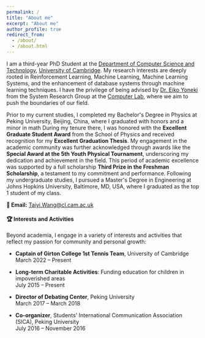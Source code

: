 ```yaml
---
permalink: /
title: "About me"
excerpt: "About me"
author_profile: true
redirect_from: 
  - /about/
  - /about.html
---
```



I am a third-year PhD Student at the [Department of Computer Science and Technology](https://www.cst.cam.ac.uk/), [University of Cambridge](https://www.cam.ac.uk/). My research interests are deeply rooted in Reinforcement Learning, Machine Learning, Machine Learning Systems, and the enhancement of database systems through machine learning techniques. I have the privilege of being advised by [Dr. Eiko Yoneki](https://www.cl.cam.ac.uk/~ey204/) from the System Research Group at the [Computer Lab](https://www.cl.cam.ac.uk/directions/), where we aim to push the boundaries of our field.

Prior to my current studies, I completed my Bachelor's Degree in Physics at Peking University, Beijing, China, where I graduated with honors and a minor in math During my tenure there, I was honored with the **Excellent Graduate Student Award** from the School of Physics and received recognition for my **Excellent Graduation Thesis**. My engagement in the academic community was further acknowledged through awards like the **Special Award at the 5th Youth Physical Tournament**, underscoring my dedication and achievement in the field. This period of academic excellence was supported by a full scholarship **Third Prize in the Freshman Scholarship**, a testament to my commitment and performance. Following my undergraduate studies, I pursued a Master's Degree in Engineering at Johns Hopkins University, Baltimore, MD, USA, where I graduated as the top 1 student of my class.

**📧 Email:** [Taiyi.Wang@cl.cam.ac.uk](mailto:Taiyi.Wang@cl.cam.ac.uk)


#### 🏆 Interests and Activities

Beyond academia, I engage in a variety of interests and activities that reflect my passion for community and personal growth:

- **Captain of Girton College 1st Tennis Team**, University of Cambridge  
  March 2022 – Present

- **Long-term Charitable Activities**: Funding education for children in impoverished areas  
  July 2015 – Present

- **Director of Debating Center**, Peking University  
  March 2017 – March 2018

- **Co-organizer**, Students' International Communication Association (SICA), Peking University  
  July 2016 – November 2016
